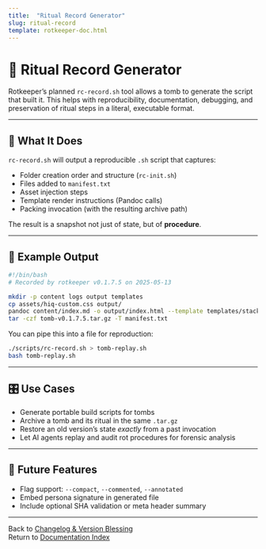 ```yaml
---
title:  "Ritual Record Generator"
slug: ritual-record
template: rotkeeper-doc.html
---
```

<!-- asset-meta: { name: "quickstart-guide.md", version: "v0.1.0" } -->
# 🧃 Ritual Record Generator

Rotkeeper’s planned `rc-record.sh` tool allows a tomb to generate the script that built it. This helps with reproducibility, documentation, debugging, and preservation of ritual steps in a literal, executable format.

---

## 🪬 What It Does

`rc-record.sh` will output a reproducible `.sh` script that captures:

- Folder creation order and structure (`rc-init.sh`)
- Files added to `manifest.txt`
- Asset injection steps
- Template render instructions (Pandoc calls)
- Packing invocation (with the resulting archive path)

The result is a snapshot not just of state, but of **procedure**.

---

## 📄 Example Output

```bash
#!/bin/bash
# Recorded by rotkeeper v0.1.7.5 on 2025-05-13

mkdir -p content logs output templates
cp assets/hiq-custom.css output/
pandoc content/index.md -o output/index.html --template templates/stackburger.html
tar -czf tomb-v0.1.7.5.tar.gz -T manifest.txt
```

You can pipe this into a file for reproduction:

```bash
./scripts/rc-record.sh > tomb-replay.sh
bash tomb-replay.sh
```

---

## 🎛 Use Cases

- Generate portable build scripts for tombs
- Archive a tomb and its ritual in the same `.tar.gz`
- Restore an old version’s state *exactly* from a past invocation
- Let AI agents replay and audit rot procedures for forensic analysis

---

## 🔮 Future Features

- Flag support: `--compact`, `--commented`, `--annotated`
- Embed persona signature in generated file
- Include optional SHA validation or meta header summary

---

Back to [Changelog & Version Blessing](changelog-blessing.md)  
Return to [Documentation Index](index.md)

<!--
LIMERICK

A record was etched in the void,  
A ritual script to be deployed.  
With each line replayed,  
The tomb was remade—  
And entropy briefly enjoyed.

SORA PROMPT

"a terminal script auto-generating itself from logs, digital runes forming a ritual replay, soft glowing shell prompts on a black mirror background"
-->